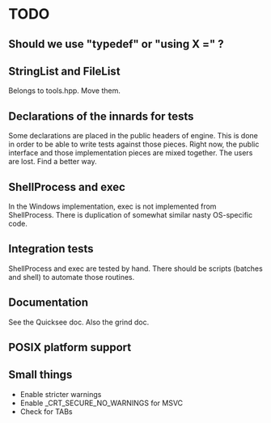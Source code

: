 # TODO

## Should we use "typedef" or "using X =" ?


## StringList and FileList

Belongs to tools.hpp.  Move them.


## Declarations of the innards for tests

Some declarations are placed in the public headers of engine.  This is done in order to be able to write tests against those pieces.  Right now, the public interface and those implementation pieces are mixed together.  The users are lost.   Find a better way.


## ShellProcess and exec

In the Windows implementation, exec is not implemented from ShellProcess.  There is duplication of somewhat similar nasty OS-specific code.


## Integration tests

ShellProcess and exec are tested by hand.  There should be scripts (batches and shell) to automate those routines.


## Documentation

See the Quicksee doc.  Also the grind doc.


## POSIX platform support


## Small things

- Enable stricter warnings
- Enable _CRT_SECURE_NO_WARNINGS for MSVC
- Check for TABs


